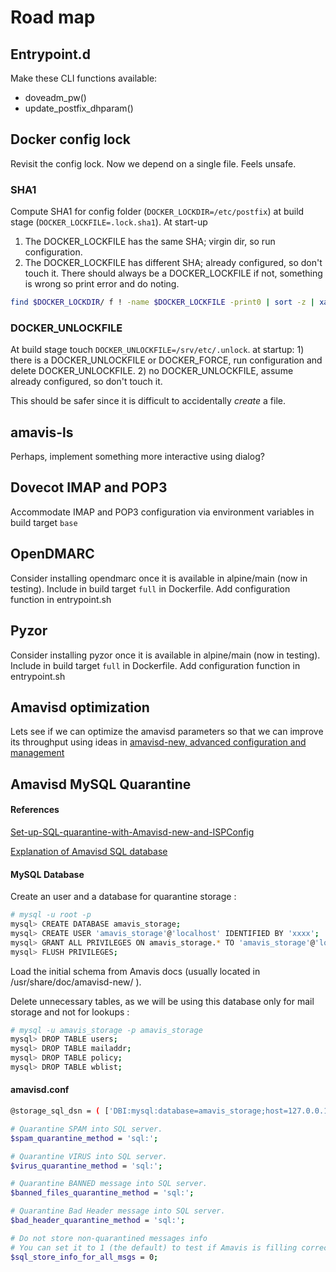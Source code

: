 # Road map

## Entrypoint.d

Make these CLI functions available:
- doveadm_pw()
- update_postfix_dhparam()

## Docker config lock

Revisit the config lock. Now we depend on a single file. Feels unsafe.

### SHA1

Compute SHA1 for config folder (`DOCKER_LOCKDIR=/etc/postfix`) at build stage (`DOCKER_LOCKFILE=.lock.sha1`).
At start-up
1) The DOCKER_LOCKFILE has the same SHA; virgin dir, so run configuration.
2) The DOCKER_LOCKFILE has different SHA; already configured, so don't touch it. There should always be a DOCKER_LOCKFILE if not, something is wrong so print error and do noting.

```sh
find $DOCKER_LOCKDIR/ f ! -name $DOCKER_LOCKFILE -print0 | sort -z | xargs -0 sha1sum | sha1sum
```
### DOCKER_UNLOCKFILE

At build stage touch `DOCKER_UNLOCKFILE=/srv/etc/.unlock`. at startup: 1) there is a DOCKER_UNLOCKFILE or DOCKER_FORCE, run configuration and delete DOCKER_UNLOCKFILE. 2) no DOCKER_UNLOCKFILE, assume already configured, so don't touch it.

This should be safer since it is difficult to accidentally _create_ a file.

## amavis-ls

Perhaps, implement something more interactive using dialog?

## Dovecot IMAP and POP3

Accommodate IMAP and POP3 configuration via environment variables in build target `base`

## OpenDMARC

Consider installing opendmarc once it is available in alpine/main (now in testing).
Include in build target `full` in Dockerfile.
Add configuration function in entrypoint.sh

## Pyzor

Consider installing pyzor once it is available in alpine/main (now in testing).
Include in build target `full` in Dockerfile.
Add configuration function in entrypoint.sh

## Amavisd optimization

Lets see if we can optimize the amavisd parameters so that we can improve
its throughput using ideas in [amavisd-new, advanced configuration and management](https://www.ijs.si/software/amavisd/amavisd-new-magdeburg-20050519.pdf)

## Amavisd MySQL Quarantine

#### References

[Set-up-SQL-quarantine-with-Amavisd-new-and-ISPConfig](https://uname.pingveno.net/blog/index.php/post/2015/12/05/Set-up-SQL-quarantine-with-Amavisd-new-and-ISPConfig)

[Explanation of Amavisd SQL database](https://docs.iredmail.org/amavisd.sql.db.html)

#### MySQL Database

Create an user and a database for quarantine storage :

```bash
# mysql -u root -p
mysql> CREATE DATABASE amavis_storage;
mysql> CREATE USER 'amavis_storage'@'localhost' IDENTIFIED BY 'xxxx';
mysql> GRANT ALL PRIVILEGES ON amavis_storage.* TO 'amavis_storage'@'localhost';
mysql> FLUSH PRIVILEGES;
```
Load the initial schema from Amavis docs (usually located in /usr/share/doc/amavisd-new/ ).

Delete unnecessary tables, as we will be using this database only for mail storage and not for lookups :
```bash
# mysql -u amavis_storage -p amavis_storage
mysql> DROP TABLE users;
mysql> DROP TABLE mailaddr;
mysql> DROP TABLE policy;
mysql> DROP TABLE wblist;
```

#### amavisd.conf

```bash
@storage_sql_dsn = ( ['DBI:mysql:database=amavis_storage;host=127.0.0.1;port=3306', 'amavis_storage', 'xxxx'] );  # none, same, or separate database

# Quarantine SPAM into SQL server.
$spam_quarantine_method = 'sql:';

# Quarantine VIRUS into SQL server.
$virus_quarantine_method = 'sql:';

# Quarantine BANNED message into SQL server.
$banned_files_quarantine_method = 'sql:';

# Quarantine Bad Header message into SQL server.
$bad_header_quarantine_method = 'sql:';

# Do not store non-quarantined messages info
# You can set it to 1 (the default) to test if Amavis is filling correctly the tables maddr, msgs, and msgcrpt
$sql_store_info_for_all_msgs = 0;
```
